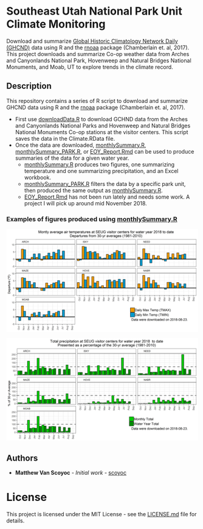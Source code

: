 # Southeast Utah National Park Unit Climate Monitoring
Download and summarize [Global Historic Climatology Network Daily (GHCND)](https://www.ncdc.noaa.gov/ghcn-daily-description) data using R and the [rnoaa](https://cran.r-project.org/web/packages/rnoaa/) package (Chamberlain et. al, 
2017). This project downloads and summarize Co-op weather data from Arches and 
Canyonlands National Park, Hovenweep and Natural Bridges National Monuments, and
Moab, UT to explore trends in the climate record.

## Description
This repository contains a series of R script to download and summarize GHCND 
data using R and the [rnoaa](https://cran.r-project.org/web/packages/rnoaa/) package (Chamberlain et. al, 2017).

* First use [downloadData.R](downloadData.R) to download GCHND data from the Arches 
and Canyonlands National Parks and Hovenweep and Natural Bridges National Monuments
Co-op stations at the visitor centers. This script saves the data in the Climate.RData
file.
* Once the data are downloaded, [monthlySummary.R](monthlySummary.R), 
[monthlySummary_PARK.R](monthlySummary_PARK.R), or [EOY_Report.Rmd](EOY_Report.Rmd) 
can be used to produce summaries of the data for a given water year.
  - [monthlySummary.R](monthlySummary.R) produces two figures, one summarizing 
  temperature and one summarizing precipitation, and an Excel workbook.
  - [monthlySummary_PARK.R](monthlySummary_PARK.R) filters the data by a specific 
  park unit, then produced the same output as [monthlySummary.R](monthlySummary.R).
  - [EOY_Report.Rmd](EOY_Report.Rmd) has not been run lately and needs some work. A project I will pick up around mid November 2018. 

### Examples of figures produced using [monthlySummary.R](monthlySummary.R)

![tempFig.png](tempFig.png)

![prcpFig.png](prcpFig.png)

## Authors
* **Matthew Van Scoyoc** - *Initial work* - [scoyoc](https://github.com/scoyoc)

# License
This project is licensed under the MIT License - see the [LICENSE.md](LICENSE.md) file for details.
